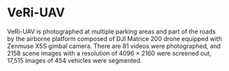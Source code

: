 # VeRi-UAV
VeRi-UAV is photographed at multiple parking areas and part of the roads by the airborne platform composed of DJI Matrice 200 drone equipped with Zenmuse X5S gimbal camera. There are 81 videos were photographed, and 2158 scene images with a resolution of 4096 × 2160 were screened out, 17,515 images of 454 vehicles were segmented. 

